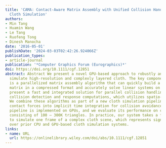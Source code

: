 ```yaml
---
title: 'CAMA: Contact-Aware Matrix Assembly with Unified Collision Handling for GPU-Based
  Cloth Simulation'
authors:
- Min Tang
- Huamin Wang
- Le Tang
- Ruofeng Tong
- Dinesh Manocha
date: '2016-05-01'
publishDate: '2024-03-03T02:42:26.924066Z'
publication_types:
- article-journal
publication: '*Computer Graphics Forum (Eurographics)*'
doi: https://doi.org/10.1111/cgf.12851
abstract: Abstract We present a novel GPU-based approach to robustly and efficiently
  simulate high-resolution and complexly layered cloth. The key component of our formulation
  is a parallelized matrix assembly algorithm that can quickly build a large and sparse
  matrix in a compressed format and accurately solve linear systems on GPUs. We also
  present a fast and integrated solution for parallel collision handling, including
  collision detection and response computations, which utilizes spatio-temporal coherence.
  We combine these algorithms as part of a new cloth simulation pipeline that incorporates
  contact forces into implicit time integration for collision avoidance. The entire
  pipeline is implemented on GPUs, and we evaluate its performance on complex benchmarks
  consisting of 100 – 300K triangles. In practice, our system takes a few seconds
  to simulate one frame of a complex cloth scene, which represents significant speedups
  over prior CPU and GPU-based cloth simulation systems.
links:
- name: URL
  url: https://onlinelibrary.wiley.com/doi/abs/10.1111/cgf.12851
---
```

